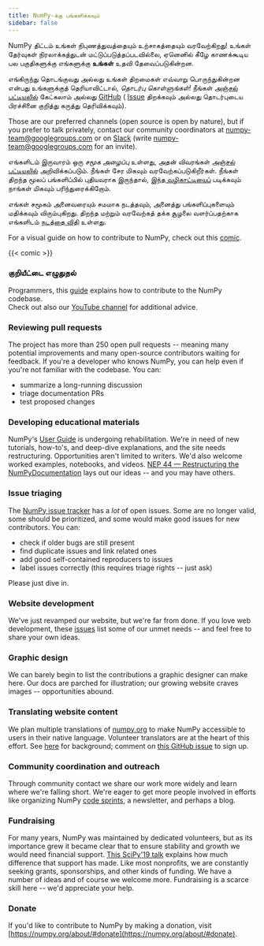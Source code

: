```yaml
---
title: NumPy-க்கு பங்களிக்கவும்
sidebar: false
---
```


NumPy திட்டம் உங்கள் நிபுணத்துவத்தையும் உற்சாகத்தையும் வரவேற்கிறது! உங்கள் தேர்வுகள் நிரலாக்கத்துடன் மட்டுப்படுத்தப்படவில்லை, ஏனெனில் கீழே காணக்கூடிய பல பகுதிகளுக்கு எங்களுக்கு **உங்கள்** உதவி தேவைப்படுகின்றன.

எங்கிருந்து தொடங்குவது அல்லது உங்கள் திறமைகள் எவ்வாறு பொருந்துகின்றன என்பது உங்களுக்குத் தெரியாவிட்டால், _தொடர்பு கொள்ளுங்கள்!_ நீங்கள் [அஞ்சல் பட்டியலில்](https://mail.python.org/mailman/listinfo/numpy-discussion) கேட்கலாம் அல்லது [GitHub](http://github.com/numpy/numpy) ( [Issue](https://github.com/numpy/numpy/issues) திறக்கவும் அல்லது தொடர்புடைய பிரச்சினை குறித்து கருத்து தெரிவிக்கவும்).

Those are our preferred channels (open source is open by nature), but if you prefer to talk privately, contact our community coordinators at <numpy-team@googlegroups.com> or on [Slack](https://numpy-team.slack.com) (write  <numpy-team@googlegroups.com> for an invite).

எங்களிடம் இருவாரம் ஒரு _சமூக அழைப்பு_ உள்ளது, அதன் விவரங்கள் [அஞ்சல் பட்டியலில்](https://mail.python.org/mailman/listinfo/numpy-discussion) அறிவிக்கப்படும். நீங்கள் சேர மிகவும் வரவேற்கப்படுகிறீர்கள். நீங்கள் திறந்த மூலப் பங்களிப்பில் புதியவராக இருந்தால், [இந்த வழிகாட்டியைப்](https://opensource.guide/how-to-contribute/) படிக்கவும் நாங்கள் மிகவும் பரிந்துரைக்கிறோம்.

எங்கள் சமூகம் அனைவரையும் சமமாக நடத்தவும், அனைத்து பங்களிப்புகளையும் மதிக்கவும் விரும்புகிறது. திறந்த மற்றும் வரவேற்கத் தக்க சூழலை வளர்ப்பதற்காக எங்களிடம் [நடத்தை விதி](/code-of-conduct) உள்ளது.

For a visual guide on how to contribute to NumPy, check out this [comic](https://heyzine.com/flip-book/3e66a13901.html).

{{< comic >}}

### குறியீட்டை எழுதுதல்

Programmers, this [guide](https://numpy.org/devdocs/dev/index.html#development-process-summary) explains how to contribute to the NumPy codebase. <br>Check out also our [YouTube channel](https://www.youtube.com/playlist?list=PLCK6zCrcN3GXBUUzDr9L4__LnXZVtaIzS) for additional advice.

### Reviewing pull requests
The project has more than 250 open pull requests -- meaning many potential improvements and many open-source contributors waiting for feedback. If you're a developer who knows NumPy, you can help even if you're not familiar with the codebase. You can:
* summarize a long-running discussion
* triage documentation PRs
* test proposed changes

### Developing educational materials

NumPy's [User Guide](https://numpy.org/devdocs) is undergoing rehabilitation. We're in need of new tutorials, how-to's, and deep-dive explanations, and the site needs restructuring. Opportunities aren't limited to writers. We'd also welcome worked examples, notebooks, and videos. [NEP 44 — Restructuring the NumPyDocumentation](https://numpy.org/neps/nep-0044-restructuring-numpy-docs.html) lays out our ideas -- and you may have others.

### Issue triaging

The [NumPy issue tracker](https://github.com/numpy/numpy/issues) has a _lot_ of open issues. Some are no longer valid, some should be prioritized, and some would make good issues for new contributors.  You can:

* check if older bugs are still present
* find duplicate issues and link related ones
* add good self-contained reproducers to issues
* label issues correctly (this requires triage rights -- just ask)

Please just dive in.

### Website development

We've just revamped our website, but we're far from done. If you love web development, these [issues](https://github.com/numpy/numpy.org/issues?q=is%3Aissue+is%3Aopen+label%3Adesign) list some of our unmet needs -- and feel free to share your own ideas.

### Graphic design

We can barely begin to list the contributions a graphic designer can make here. Our docs are parched for illustration; our growing website craves images -- opportunities abound.

### Translating website content

We plan multiple translations of [numpy.org](https://numpy.org) to make NumPy accessible to users in their native language. Volunteer translators are at the heart of this effort.  See [here](https://numpy.org/neps/nep-0028-website-redesign.html#translation-multilingual-i18n) for background; comment on [this GitHub issue](https://github.com/numpy/numpy.org/issues/55) to sign up.

### Community coordination and outreach

Through community contact we share our work more widely and learn where we're falling short. We're eager to get more people involved in efforts like organizing NumPy [code sprints](https://scisprints.github.io/), a newsletter, and perhaps a blog.

### Fundraising

For many years, NumPy was maintained by dedicated volunteers, but as its importance grew it became clear that to ensure stability and growth we would need financial support. [This SciPy'19 talk](https://www.youtube.com/watch?v=dBTJD_FDVjU) explains how much difference that support has made. Like most nonprofits, we are constantly seeking grants, sponsorships, and other kinds of funding. We have a number of ideas and of course we welcome more. Fundraising is a scarce skill here -- we'd appreciate your help.

### Donate

If you'd like to contribute to NumPy by making a donation, visit [https://numpy.org/about/#donate](https://numpy.org/about/#donate).


